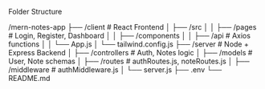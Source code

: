  Folder Structure

/mern-notes-app
├── /client           # React Frontend
│   ├── /src
│   │   ├── /pages    # Login, Register, Dashboard
│   │   ├── /components
│   │   ├── /api      # Axios functions
│   │   └── App.js
│   └── tailwind.config.js
├── /server           # Node + Express Backend
│   ├── /controllers  # Auth, Notes logic
│   ├── /models       # User, Note schemas
│   ├── /routes       # authRoutes.js, noteRoutes.js
│   ├── /middleware   # authMiddleware.js
│   └── server.js
├── .env
└── README.md
